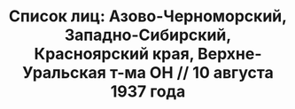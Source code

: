 ---
title: 'Список лиц: Азово-Черноморский, Западно-Сибирский, Красноярский края, Верхне-Уральская
  т-ма ОН // 10 августа 1937 года'
description: РГАСПИ, ф.17, оп.171, дело 410, лист 167
images:
- /disk/pictures/v02/17-171-410-167.jpg
- /disk/pictures/v02/17-171-410-168.jpg
- /disk/pictures/v02/17-171-410-169.jpg
- /disk/pictures/v02/17-171-410-170.jpg
- /disk/pictures/v02/17-171-410-171.jpg
- /disk/pictures/v02/17-171-410-172.jpg
---